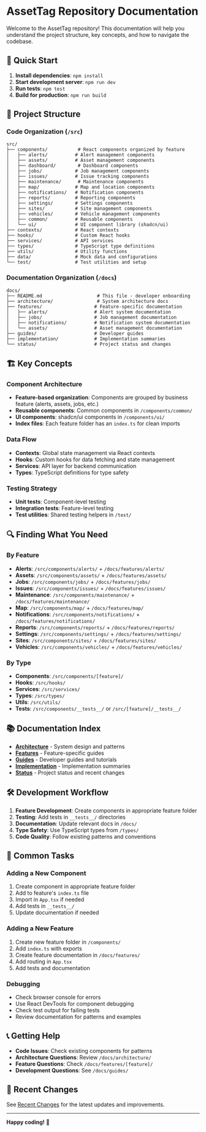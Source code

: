 # AssetTag Repository Documentation

Welcome to the AssetTag repository! This documentation will help you understand the project structure, key concepts, and how to navigate the codebase.

## 🚀 Quick Start

1. **Install dependencies**: `npm install`
2. **Start development server**: `npm run dev`
3. **Run tests**: `npm test`
4. **Build for production**: `npm run build`

## 📁 Project Structure

### Code Organization (`/src`)

```
src/
├── components/           # React components organized by feature
│   ├── alerts/          # Alert management components
│   ├── assets/          # Asset management components
│   ├── dashboard/        # Dashboard components
│   ├── jobs/            # Job management components
│   ├── issues/          # Issue tracking components
│   ├── maintenance/      # Maintenance components
│   ├── map/             # Map and location components
│   ├── notifications/   # Notification components
│   ├── reports/         # Reporting components
│   ├── settings/        # Settings components
│   ├── sites/           # Site management components
│   ├── vehicles/        # Vehicle management components
│   ├── common/          # Reusable components
│   └── ui/              # UI component library (shadcn/ui)
├── contexts/            # React contexts
├── hooks/               # Custom React hooks
├── services/            # API services
├── types/               # TypeScript type definitions
├── utils/               # Utility functions
├── data/                # Mock data and configurations
└── test/                # Test utilities and setup
```

### Documentation Organization (`/docs`)

```
docs/
├── README.md                    # This file - developer onboarding
├── architecture/                # System architecture docs
├── features/                   # Feature-specific documentation
│   ├── alerts/                 # Alert system documentation
│   ├── jobs/                   # Job management documentation
│   ├── notifications/          # Notification system documentation
│   └── assets/                 # Asset management documentation
├── guides/                     # Developer guides
├── implementation/             # Implementation summaries
└── status/                     # Project status and changes
```

## 🏗️ Key Concepts

### Component Architecture

- **Feature-based organization**: Components are grouped by business feature (alerts, assets, jobs, etc.)
- **Reusable components**: Common components in `/components/common/`
- **UI components**: shadcn/ui components in `/components/ui/`
- **Index files**: Each feature folder has an `index.ts` for clean imports

### Data Flow

- **Contexts**: Global state management via React contexts
- **Hooks**: Custom hooks for data fetching and state management
- **Services**: API layer for backend communication
- **Types**: TypeScript definitions for type safety

### Testing Strategy

- **Unit tests**: Component-level testing
- **Integration tests**: Feature-level testing
- **Test utilities**: Shared testing helpers in `/test/`

## 🔍 Finding What You Need

### By Feature

- **Alerts**: `/src/components/alerts/` + `/docs/features/alerts/`
- **Assets**: `/src/components/assets/` + `/docs/features/assets/`
- **Jobs**: `/src/components/jobs/` + `/docs/features/jobs/`
- **Issues**: `/src/components/issues/` + `/docs/features/issues/`
- **Maintenance**: `/src/components/maintenance/` + `/docs/features/maintenance/`
- **Map**: `/src/components/map/` + `/docs/features/map/`
- **Notifications**: `/src/components/notifications/` + `/docs/features/notifications/`
- **Reports**: `/src/components/reports/` + `/docs/features/reports/`
- **Settings**: `/src/components/settings/` + `/docs/features/settings/`
- **Sites**: `/src/components/sites/` + `/docs/features/sites/`
- **Vehicles**: `/src/components/vehicles/` + `/docs/features/vehicles/`

### By Type

- **Components**: `/src/components/[feature]/`
- **Hooks**: `/src/hooks/`
- **Services**: `/src/services/`
- **Types**: `/src/types/`
- **Utils**: `/src/utils/`
- **Tests**: `/src/components/__tests__/` or `/src/[feature]/__tests__/`

## 📚 Documentation Index

- **[Architecture](architecture/)** - System design and patterns
- **[Features](features/)** - Feature-specific guides
- **[Guides](guides/)** - Developer guides and tutorials
- **[Implementation](implementation/)** - Implementation summaries
- **[Status](status/)** - Project status and recent changes

## 🛠️ Development Workflow

1. **Feature Development**: Create components in appropriate feature folder
2. **Testing**: Add tests in `__tests__/` directories
3. **Documentation**: Update relevant docs in `/docs/`
4. **Type Safety**: Use TypeScript types from `/types/`
5. **Code Quality**: Follow existing patterns and conventions

## 🔧 Common Tasks

### Adding a New Component

1. Create component in appropriate feature folder
2. Add to feature's `index.ts` file
3. Import in `App.tsx` if needed
4. Add tests in `__tests__/`
5. Update documentation if needed

### Adding a New Feature

1. Create new feature folder in `/components/`
2. Add `index.ts` with exports
3. Create feature documentation in `/docs/features/`
4. Add routing in `App.tsx`
5. Add tests and documentation

### Debugging

- Check browser console for errors
- Use React DevTools for component debugging
- Check test output for failing tests
- Review documentation for patterns and examples

## 📞 Getting Help

- **Code Issues**: Check existing components for patterns
- **Architecture Questions**: Review `/docs/architecture/`
- **Feature Questions**: Check `/docs/features/[feature]/`
- **Development Questions**: See `/docs/guides/`

## 🔄 Recent Changes

See [Recent Changes](status/RECENT_CHANGES.md) for the latest updates and improvements.

---

**Happy coding!** 🎉

